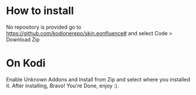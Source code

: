 # How to install
No repository is provided go to https://github.com/kodionerepo/skin.eonfluence# and select Code > Download Zip
# On Kodi
Enable Unknown Addons and Install from Zip and select where you installed it. After installing, Bravo! You're Done, enjoy :).
